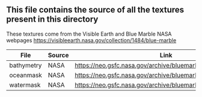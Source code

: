 ## This file contains the source of all the textures present in this directory

These textures come from the Visible Earth and Blue Marble NASA webpages
https://visibleearth.nasa.gov/collection/1484/blue-marble

| File | Source | Link |
| ---- | ------ | ---- |
| bathymetry | NASA | https://neo.gsfc.nasa.gov/archive/bluemarble/bmng/world_8km/ |
| oceanmask  | NASA | https://neo.gsfc.nasa.gov/archive/bluemarble/bmng/landmask/ |
| watermask  | NASA | https://neo.gsfc.nasa.gov/archive/bluemarble/bmng/landmask/ | 
